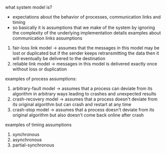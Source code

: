 what system model is?
- expectations about the behavior of processes, communication links and timing 
- so basically it is assumptions that we make of the system by ignoring the complexity of the underlying implementation details
examples about communication links assumptions
1. fair-loss link model -> assumes that the messages in this model may be lost or duplicated but if the sender keeps retransmitting the data then it will eventually be delivered to the destination
2. reliable link model -> messages in this model is delivered exactly once without loss or duplication

examples of process assumptions:
1. arbitrary-fault model -> assumes that a process can deviate from its algorithm in arbitrary ways leading to crashes and unexpected results 
2. crash-recovery model -> assumes that a process doesn't deviate from its original algorithm but can crash and restart at any time
3. crash-stop model -> assumes that a process doesn't deviate from its original algorithm but also doesn't come back online after crash

examples of timing assumptions
1. synchronous 
2. asynchronous 
3. partial-synchronous
